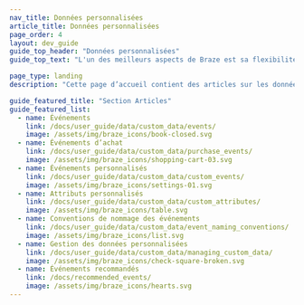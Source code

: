 ```yaml
---
nav_title: Données personnalisées
article_title: Données personnalisées
page_order: 4
layout: dev_guide
guide_top_header: "Données personnalisées"
guide_top_text: "L'un des meilleurs aspects de Braze est sa flexibilité : vous pouvez configurer des données personnalisées dans votre application et faire en sorte que ces données et leurs indicateurs associés soient envoyés à Braze. Découvrez comment en consultant les articles suivants."

page_type: landing
description: "Cette page d’accueil contient des articles sur les données personnalisées. Vous trouverez ici des ressources sur les conventions de dénomination d’événements, les événements et attributs personnalisés, les événements d’achat, les listes de blocage des données personnalisées, etc."

guide_featured_title: "Section Articles"
guide_featured_list:
  - name: Événements
    link: /docs/user_guide/data/custom_data/events/
    image: /assets/img/braze_icons/book-closed.svg
  - name: Événements d’achat
    link: /docs/user_guide/data/custom_data/purchase_events/
    image: /assets/img/braze_icons/shopping-cart-03.svg
  - name: Événements personnalisés
    link: /docs/user_guide/data/custom_data/custom_events/
    image: /assets/img/braze_icons/settings-01.svg
  - name: Attributs personnalisés
    link: /docs/user_guide/data/custom_data/custom_attributes/
    image: /assets/img/braze_icons/table.svg
  - name: Conventions de nommage des événements
    link: /docs/user_guide/data/custom_data/event_naming_conventions/
    image: /assets/img/braze_icons/list.svg
  - name: Gestion des données personnalisées
    link: /docs/user_guide/data/custom_data/managing_custom_data/
    image: /assets/img/braze_icons/check-square-broken.svg
  - name: Événements recommandés
    link: /docs/recommended_events/
    image: /assets/img/braze_icons/hearts.svg
---
```

